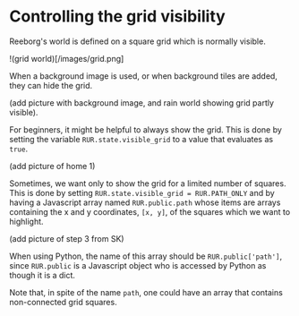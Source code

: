 # Controlling the grid visibility

Reeborg's world is defined on a square grid which is normally visible.

!(grid world)[/images/grid.png]

When a background image is used, or when background tiles are added,
they can hide the grid.

(add picture with background image, and rain world showing grid partly visible).

For beginners, it might be helpful to always show the grid. This is done
by setting the variable `RUR.state.visible_grid` to a value that evaluates as
`true`.

(add picture of home 1)

Sometimes, we want only to show the grid for a limited number of squares.
This is done by setting `RUR.state.visible_grid = RUR.PATH_ONLY` and by
having a Javascript array named `RUR.public.path` whose items are arrays
containing the x and y coordinates, `[x, y]`, of the squares which we
want to highlight.

(add picture of step 3 from SK)

When using Python, the name of this array should be `RUR.public['path']`,
since `RUR.public` is a Javascript object who is accessed by Python as though
it is a dict.

Note that, in spite of the name `path`, one could have an array that contains
non-connected grid squares.